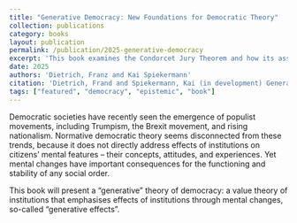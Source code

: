 ```yaml
---
title: "Generative Democracy: New Foundations for Democratic Theory"
collection: publications
category: books
layout: publication
permalink: /publication/2025-generative-democracy
excerpt: 'This book examines the Condorcet Jury Theorem and how its assumptions can be applicable to the real world. It will use the theorem to assess various familiar political practices and alternative institutional arrangements, revealing how best to take advantage of the truth-tracking potential of majoritarian democracy.'
date: 2025
authors: 'Dietrich, Franz and Kai Spiekermann'
citation: 'Dietrich, Frand and Spiekermann, Kai (in development) Generative Democracy: New Foundations for Democratic Theory'
tags: ["featured", "democracy", "epistemic", "book"]
---
```


Democratic societies have recently seen the emergence of populist
movements, including Trumpism, the Brexit movement, and rising
nationalism. Normative democratic theory seems disconnected from these
trends, because it does not directly address effects of institutions
on citizens’ mental features – their concepts, attitudes, and
experiences. Yet mental changes have important consequences for the
functioning and stability of any social order.

This book will present a “generative” theory of democracy: a value
theory of institutions that emphasises effects of institutions through
mental changes, so-called “generative effects”.

